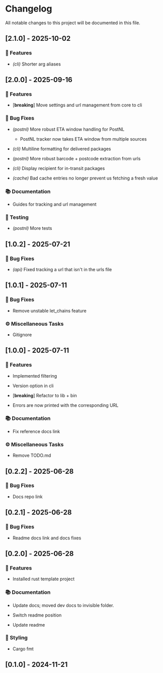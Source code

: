 # Changelog

All notable changes to this project will be documented in this file.

## [2.1.0] - 2025-10-02

### 🚀 Features

- *(cli)* Shorter arg aliases


## [2.0.0] - 2025-09-16

### 🚀 Features

- [**breaking**] Move settings and url management from core to cli


### 🐛 Bug Fixes

- *(postnl)* More robust ETA window handling for PostNL
  - PostNL tracker now takes ETA window from multiple sources

- *(cli)* Multiline formatting for delivered packages


- *(postnl)* More robust barcode + postcode extraction from urls


- *(cli)* Display recipient for in-transit packages


- *(cache)* Bad cache entries no longer prevent us fetching a fresh value


### 📚 Documentation

- Guides for tracking and url management


### 🧪 Testing

- *(postnl)* More tests


## [1.0.2] - 2025-07-21

### 🐛 Bug Fixes

- *(api)* Fixed tracking a url that isn't in the urls file


## [1.0.1] - 2025-07-11

### 🐛 Bug Fixes

- Remove unstable let_chains feature


### ⚙️ Miscellaneous Tasks

- Gitignore


## [1.0.0] - 2025-07-11

### 🚀 Features

- Implemented filtering


- Version option in cli


- [**breaking**] Refactor to lib + bin


- Errors are now printed with the corresponding URL


### 📚 Documentation

- Fix reference docs link


### ⚙️ Miscellaneous Tasks

- Remove TODO.md


## [0.2.2] - 2025-06-28

### 🐛 Bug Fixes

- Docs repo link


## [0.2.1] - 2025-06-28

### 🐛 Bug Fixes

- Readme docs link and docs fixes


## [0.2.0] - 2025-06-28

### 🚀 Features

- Installed rust template project


### 📚 Documentation

- Update docs; moved dev docs to invisible folder.


- Switch readme position


- Update readme


### 🎨 Styling

- Cargo fmt


## [0.1.0] - 2024-11-21

<!-- generated by git-cliff -->
